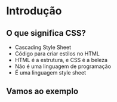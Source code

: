 # Introdução

## O que significa CSS?

* Cascading Style Sheet
* Código para criar estilos no HTML
* HTML é a estrutura, e CSS é a beleza
* Não é uma linguagem de programação
* É uma linguagem style sheet

## Vamos ao exemplo
